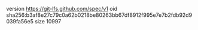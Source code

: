 version https://git-lfs.github.com/spec/v1
oid sha256:b3af8e27c79c0a62b0218be80263bb67df8912f995e7e7b2fdb92d9039fa56e5
size 10997
